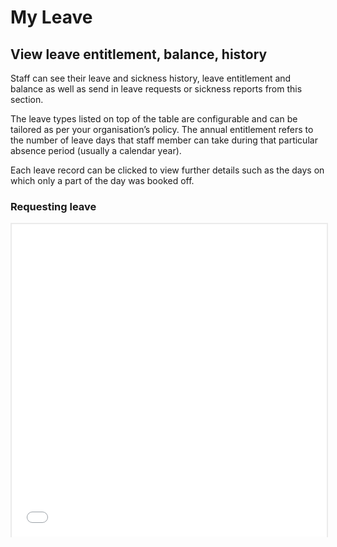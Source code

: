 My Leave
==========

View leave entitlement, balance, history
------------------------

Staff can see their leave and sickness history, leave entitlement and balance as well as send in leave requests or sickness reports from this section.


The leave types listed on top of the table are configurable and can be tailored as per your organisation’s policy. The annual entitlement refers to the number of leave days that staff member can take during that particular absence period (usually a calendar year).  


Each leave record can be clicked to view further details such as the days on which only a part of the day was booked off.


### Requesting leave

<p style="border: 2px solid #ebebeb; min-width: 100%; border-bottom: 0 none; height: 501px;"><iframe style="border: 0 none; min-width: 100%" src="//www.iorad.com/player/88335/Requesting-Leave-in-CiviHR?src=iframe" width="100%" height="500px" allowfullscreen="true"></iframe></p><p style="display: none;"><p style="display: none;">&lt;span&gt;All users can request leave through the Self Service Portal. To being, click on&amp;nbsp;&lt;/span&gt;&lt;b&gt;My Leave.&lt;/b&gt;&lt;br&gt;</p><p style="display: none;">&lt;span&gt;Clicking on My Leave takes you to the leave summary page. From here you can view your leave balance and request new leave. &lt;br&gt;&lt;br&gt;Click&amp;nbsp;&lt;/span&gt;&lt;b&gt;&lt;i&gt;Record New Absence&amp;nbsp;&lt;/i&gt;&lt;/b&gt;&lt;span&gt;to create a new leave request.&amp;nbsp;&lt;/span&gt;</p><p style="display: none;">&lt;span&gt;Select the type of leave you want to request. As a default, CiviHR comes with three types: Leave, Sickness and Overtime. &amp;nbsp;&lt;br&gt;&lt;/span&gt;&lt;br&gt;&lt;br&gt;</p><p style="display: none;">&lt;span&gt;There are multiple leave types to choose from. Select the appropriate option for your request. In this example, we are requesting time off for a holiday, so choose&amp;nbsp;&lt;/span&gt;&lt;b&gt;&lt;i&gt;Annual Leave.&lt;/i&gt;&lt;/b&gt;&lt;br&gt;</p><p style="display: none;">Now set the duration of your leave. Users can choose from&amp;nbsp;&lt;span class=&quot;&quot;&gt;&lt;i&gt;&lt;b&gt;Multiple Days &lt;/b&gt;&lt;/i&gt;or &lt;i&gt;&lt;b&gt;Single Days.&lt;/b&gt;&lt;/i&gt;&lt;/span&gt;</p><p style="display: none;">&lt;p&gt;&lt;span&gt;Set the duration of your leave request by clicking the&lt;b&gt; calendar icon.&lt;/b&gt;&lt;/span&gt;&lt;/p&gt;</p><p style="display: none;">&lt;span&gt;Use the arrow to change the calendar month as needed.&lt;/span&gt;&lt;br&gt;</p><p style="display: none;">&lt;p&gt;&lt;span&gt;Choose from a full day or half day of leave.&amp;nbsp;&lt;/span&gt;&lt;/p&gt;</p><p style="display: none;"></p><p style="display: none;">In this example, we are requesting leave from the 22nd - 29th Dec. Note that this period includes two public holidays.&amp;nbsp;</p><p style="display: none;">&lt;span&gt;Once dates are entered into the fields, leave is automatically calculated. Click&amp;nbsp;&lt;/span&gt;&lt;b&gt;&lt;i&gt;Change&amp;nbsp;&lt;/i&gt;&lt;/b&gt;&lt;span&gt;to view the calculation breakdown.&lt;/span&gt;&lt;br&gt;</p><p style="display: none;">Note that Public Holiday dates and weekends are automatically excluded from the leave total.&lt;br&gt;&lt;br&gt;In this example, &amp;nbsp;the user has only taken 3.5 days of annual leave due to public holidays and weekends appearing within the duration of their leave.&amp;nbsp;</p><p style="display: none;">Click &lt;span class=&quot;&quot;&gt;&lt;i&gt;&lt;b&gt;Comments&amp;nbsp;&lt;/b&gt;&lt;/i&gt;to add additional details to the request.&amp;nbsp;&lt;/span&gt;</p><p style="display: none;">For example, users can use the comments section to ask their manager if they can approve the request, removing the need for a separate email explaining the request.&amp;nbsp;&lt;br&gt;&lt;br&gt;Click&amp;nbsp;&lt;b&gt;&lt;i&gt;Add Comment&amp;nbsp;&lt;/i&gt;&lt;/b&gt;&lt;i&gt;&lt;/i&gt;to upload the request.&amp;nbsp;</p><p style="display: none;">Click &lt;b&gt;&lt;i&gt;Files&amp;nbsp;&lt;/i&gt;&lt;/b&gt;to upload any documents to the request.&amp;nbsp;</p><p style="display: none;">In this example, the user has uploaded emergency contact details for when they are away.&amp;nbsp;</p><p style="display: none;">Once all the information is added. click &lt;span class=&quot;&quot;&gt;&lt;i&gt;&lt;b&gt;Save,&lt;/b&gt;&lt;/i&gt;&lt;/span&gt;</p><p style="display: none;">This brings you back to the &apos;My Leave&apos; summary page. Click &lt;span class=&quot;&quot;&gt;&lt;i&gt;&lt;b&gt;Calendar&lt;/b&gt;&lt;/i&gt;&lt;/span&gt;</p><p style="display: none;">The calendar tab displays leave requests in a calendar view. You can view your new leave request as soon as it has been saved. &lt;br&gt;&lt;br&gt;Click the filter bar to add different months into the display&lt;b&gt;&lt;i&gt;.&lt;/i&gt;&lt;/b&gt;</p><p style="display: none;">Add the relevant month to view your recently submitted request.&amp;nbsp;</p><p style="display: none;">The request appears in the relevant monthly view against the dates of absence.&amp;nbsp;&lt;br&gt;&lt;br&gt;Note that public holidays appear as green, and the half day is denoted by either an AM or PM sign.&amp;nbsp;</p></p>
